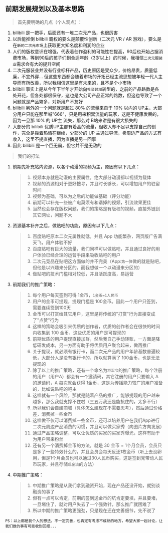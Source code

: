 ## 前期发展规划以及基本思路

> 首先要明确的几点（个人观点）：

1. bilibili 是一把手，后面还有一堆二次元产品，也很厉害
2. 以后能推倒 bilibili 霸权的要么是颠覆性创新（二次元 VR / AR 游戏），要么是在`新的二次元市场`上获取更大知名度和利润的企业
3. 人们的版权意识在增强，代表着创作盈利的可能性在提高，90后也开始占据消费市场，等到90后的孩子们到合适年龄（3岁以上）的时候，我相信`二次元服装业`需求会有大的提升空间
4. 二次元服装业并没有行业标杆产品，历史原因是受众少，价格昂贵，质量低廉，不宜外穿... 但这些东西都会随着市场的开拓已经主流思想被年轻一代人主导而有所改善，所以我相信这里是有未来的，且不是个小市场
5. bilibili 事实上是从今年下半年才开始向`社交领域`转型的，之前的产品路数是各处开花，但各处都很保守，这也是大公司产品正常的路数，但这也导致了一个问题就是产品繁多，对新用户不友好
6. bilibili 另外的一个问题就是超过 80% 的流量来自于 10% 以内的 UP主，大部分用户只能在那里喊"666"，只是用来积累流量的玩家，这是不健康发展的，因为一旦那 10% 的 UP主 流失，那么对 B站来讲是有很大损失的
7. 大部分的 bilibili 优质UP主都有着高的流量，但收入却不足以支撑自己的创作，完全是靠着热情在继续，少部分的 UP 主通过导流，卖周边产品的方式有收入，这里不提直播，因为直播是另一回事
8. 因此 bilibili 是一个巨无霸，但它并不是无敌的

> 我们的打法

1. 前期先补充站内资源，以各个动漫的视频为主，原因有以下几点：
   > 1. 视频本身就是动漫的主要属性，绝大部分动漫都以视频为载体
   > 2. 视频的资源相对于更好搜寻，并且时长够长，可以增加用户的驻留时间
   > 3. 视频为基础，可以为之后的功能做基础（评分功能）
   > 4. 前期可以补充一些被广电莫须有和谐掉的视频，引流效果更佳
   > 5. 当然也会存在版权问题，我们的策略是有版权的视频，直接外链到其它网址，问题不大
2. 资源基本补齐之后，做贴吧的功能，原因有以下几点：
   > 1. 百度贴吧原本二次元属性就低，并且 App 功能繁杂，网页版广告满天飞，用户体验不好
   > 2. 百度贴吧有巨大的流量，我们同样可以做贴吧，并且通过良好的用户体验已经合理的运营手段来吸收贴吧的用户
   > 3. 二次元竞品在贴吧这方面做的并不完美（App:`第一弹`做的就是贴吧，但他是以兴趣来分区的，而我想做一个以动漫来分区的）
   > 4. 做贴吧的技术门槛相对较低，并且活跃度高，易运营
3. 前期我们的推广策略：
   > 1. 每个用户每天签到可得 1金币，`1金币=1人民币`
   > 2. 用户的金币可提现，提现门槛是 100金币。因此一个用户只签到，需要连续签到100天
   > 3. 金币可以打赏给其它用户，这里是将传统的"打赏"行为直接变成了"点赞"行为
   > 4. 这样的策略会吸引来优质的创作者，优质的创作者会在很快的时间内收集到 100 金币，这些优质的用户是可提现的
   > 5. 前期优质的用户提现直接加群，然后我自己手动转账，一方面是降低研发成本，另一方面有助于将优质用户聚合起来，做再推广
   > 6. 关于提现，就必须有银行卡，而二次元产品的用户年龄基数普遍较低，大部分人是没有银行卡的，所以就算满了 100金币，也是无法提现的
   > 7. 除了以上的推广策略，还有一个命名为`将军令`的推广策略，每个注册的用户（用户A）都会有一个邀请码，其它注册的用户只要输入 A 的邀请码，A 每次就会获得 1金币，这是为传播能力较广的用户准备的，比如说贴吧的吧主
   > 8. 这样就有一个风险，那就是随着产品的推广，能够提现的用户越来越多，那么我就支撑不住啦（三五万我还是能抗住的，太多不行）
   > 9. 所以我们会自建商城（具体怎么建现在不需要思考），然后通过价格差，消费掉一些金币
   > 10. 这样做不仅可以消费掉一些金币，还可以培养用户在我们App进行二次元周边产品消费的习惯，并且可以做买家秀（向图片方向发展）
   > 11. 通过产品策略调整，可以让优质的买家的买家秀曝光，这样有助于为用户带来粉丝
   > 12. 还有另一个消费掉金币的方法，就是 30 金币 = 1个月会员，会员只是多了一些特效什么的，并且会员会每天反还1枚金币（听上去没卵用，但是1个月会员也可以通过30人民币购买，这是签到党带动人民币玩家，并且存储`现金流`的方法）
4. 中期推广策略：
   > 1. 中期推广策略是从我们拿到融资开始，现在产品还没开始，就别谈融资的事了
   > 2. 但有一点可以肯定，前期的签到送金币的坑肯定要填，并且要堵，一旦堵住了，就对用户失去了一个强效针，那么推广就困难了
   > 3. 所以中期的推广策略更强劲，只是现在还在完善细节，先不说了
   

`PS：以上都是我个人的想法，不一定完善，也肯定有考虑不成熟的地方，希望大家一起讨论，让我们做的事有可能收到回报...`